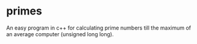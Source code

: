 # primes
An easy program in c++ for calculating prime numbers till the maximum of an average computer (unsigned long long).
